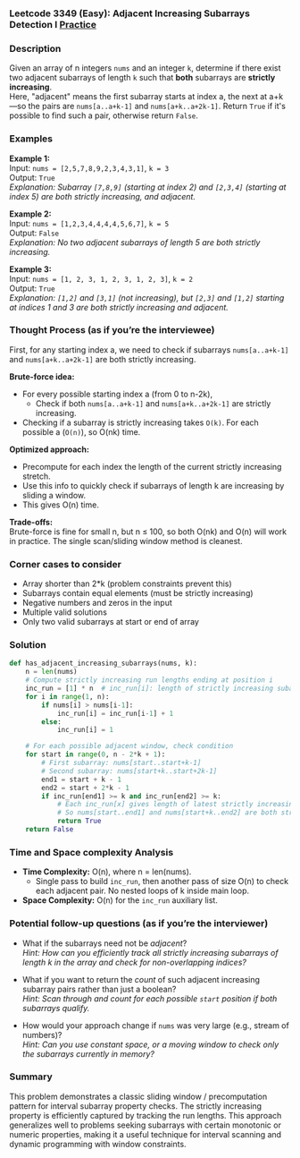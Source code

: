 ### Leetcode 3349 (Easy): Adjacent Increasing Subarrays Detection I [Practice](https://leetcode.com/problems/adjacent-increasing-subarrays-detection-i)

### Description  
Given an array of n integers `nums` and an integer `k`, determine if there exist two adjacent subarrays of length `k` such that **both** subarrays are **strictly increasing**.  
Here, "adjacent" means the first subarray starts at index a, the next at a+k—so the pairs are `nums[a..a+k-1]` and `nums[a+k..a+2k-1]`. Return `True` if it's possible to find such a pair, otherwise return `False`.

### Examples  

**Example 1:**  
Input: `nums = [2,5,7,8,9,2,3,4,3,1]`, `k = 3`  
Output: `True`  
*Explanation: Subarray `[7,8,9]` (starting at index 2) and `[2,3,4]` (starting at index 5) are both strictly increasing, and adjacent.*

**Example 2:**  
Input: `nums = [1,2,3,4,4,4,4,5,6,7]`, `k = 5`  
Output: `False`  
*Explanation: No two adjacent subarrays of length 5 are both strictly increasing.*

**Example 3:**  
Input: `nums = [1, 2, 3, 1, 2, 3, 1, 2, 3]`, `k = 2`  
Output: `True`  
*Explanation: `[1,2]` and `[3,1]` (not increasing), but `[2,3]` and `[1,2]` starting at indices 1 and 3 are both strictly increasing and adjacent.*

### Thought Process (as if you’re the interviewee)  
First, for any starting index a, we need to check if subarrays `nums[a..a+k-1]` and `nums[a+k..a+2k-1]` are both strictly increasing.

**Brute-force idea:**  
- For every possible starting index a (from 0 to n-2k),  
  - Check if both `nums[a..a+k-1]` and `nums[a+k..a+2k-1]` are strictly increasing.
- Checking if a subarray is strictly increasing takes `O(k)`. For each possible a (`O(n)`), so O(nk) time.

**Optimized approach:**  
- Precompute for each index the length of the current strictly increasing stretch.
- Use this info to quickly check if subarrays of length k are increasing by sliding a window.
- This gives O(n) time.

**Trade-offs:**  
Brute-force is fine for small n, but n ≤ 100, so both O(nk) and O(n) will work in practice. The single scan/sliding window method is cleanest.

### Corner cases to consider  
- Array shorter than 2\*k (problem constraints prevent this)
- Subarrays contain equal elements (must be strictly increasing)
- Negative numbers and zeros in the input
- Multiple valid solutions
- Only two valid subarrays at start or end of array

### Solution

```python
def has_adjacent_increasing_subarrays(nums, k):
    n = len(nums)
    # Compute strictly increasing run lengths ending at position i
    inc_run = [1] * n  # inc_run[i]: length of strictly increasing subarray ending at i
    for i in range(1, n):
        if nums[i] > nums[i-1]:
            inc_run[i] = inc_run[i-1] + 1
        else:
            inc_run[i] = 1

    # For each possible adjacent window, check condition
    for start in range(0, n - 2*k + 1):
        # First subarray: nums[start..start+k-1]
        # Second subarray: nums[start+k..start+2k-1]
        end1 = start + k - 1
        end2 = start + 2*k - 1
        if inc_run[end1] >= k and inc_run[end2] >= k:
            # Each inc_run[x] gives length of latest strictly increasing subarray ending at x
            # So nums[start..end1] and nums[start+k..end2] are both strictly increasing
            return True
    return False
```

### Time and Space complexity Analysis  

- **Time Complexity:** O(n), where n = len(nums).  
  - Single pass to build `inc_run`, then another pass of size O(n) to check each adjacent pair. No nested loops of k inside main loop.
- **Space Complexity:** O(n) for the `inc_run` auxiliary list.

### Potential follow-up questions (as if you’re the interviewer)  

- What if the subarrays need not be *adjacent*?  
  *Hint: How can you efficiently track all strictly increasing subarrays of length k in the array and check for non-overlapping indices?*

- What if you want to return the *count* of such adjacent increasing subarray pairs rather than just a boolean?  
  *Hint: Scan through and count for each possible `start` position if both subarrays qualify.*

- How would your approach change if `nums` was very large (e.g., stream of numbers)?  
  *Hint: Can you use constant space, or a moving window to check only the subarrays currently in memory?*

### Summary
This problem demonstrates a classic sliding window / precomputation pattern for interval subarray property checks. The strictly increasing property is efficiently captured by tracking the run lengths. This approach generalizes well to problems seeking subarrays with certain monotonic or numeric properties, making it a useful technique for interval scanning and dynamic programming with window constraints.